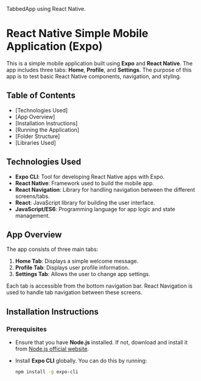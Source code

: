 TabbedApp using React Native.
# React Native Simple Mobile Application (Expo)

This is a simple mobile application built using **Expo** and **React Native**. The app includes three tabs: **Home**, **Profile**, and **Settings**. The purpose of this app is to test basic React Native components, navigation, and styling.

## Table of Contents

- [Technologies Used]
- [App Overview]
- [Installation Instructions]
- [Running the Application]
- [Folder Structure]
- [Libraries Used]

## Technologies Used

- **Expo CLI**: Tool for developing React Native apps with Expo.
- **React Native**: Framework used to build the mobile app.
- **React Navigation**: Library for handling navigation between the different screens/tabs.
- **React**: JavaScript library for building the user interface.
- **JavaScript/ES6**: Programming language for app logic and state management.

## App Overview

The app consists of three main tabs:
1. **Home Tab**: Displays a simple welcome message.
2. **Profile Tab**: Displays user profile information.
3. **Settings Tab**: Allows the user to change app settings.

Each tab is accessible from the bottom navigation bar. React Navigation is used to handle tab navigation between these screens.

## Installation Instructions

### Prerequisites

- Ensure that you have **Node.js** installed. If not, download and install it from [Node.js official website](https://nodejs.org/).
- Install **Expo CLI** globally. You can do this by running:

  ```bash
  npm install -g expo-cli
